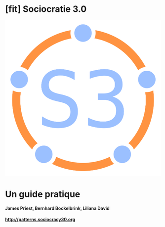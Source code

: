 # [fit] Sociocratie 3.0

![fit](img/framework/logo.png)

# Un guide pratique

#### James Priest, Bernhard Bockelbrink, Liliana David

#### <http://patterns.sociocracy30.org>